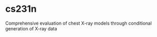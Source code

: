 # cs231n
Comprehensive evaluation of chest X-ray models through conditional generation of X-ray data
